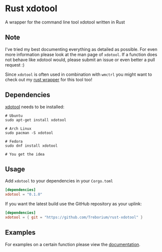 # Rust xdotool

A wrapper for the command line tool xdotool written in Rust

## Note

I've tried my best documenting everything as detailed as possible.
For even more information please look at the man page of `xdotool`.
If a function does not behave like xdotool would, please submit an issue or even better a pull request :)


Since `xdotool` is often used in combination with `wmctrl` you might want to check out my [rust wrapper](https://github.com/Treborium/rust-wmctrl) for this tool too!

## Dependencies

[xdotool](https://github.com/jordansissel/xdotool) needs to be installed:

```shell
# Ubuntu
sudo apt-get install xdotool

# Arch Linux
sudo pacman -S xdotool

# Fedora
sudo dnf install xdotool

# You get the idea
```

## Usage

Add `xdotool` to your dependencies in your `Corgo.toml`

```toml
[dependencies]
xdotool = "0.1.0"
```

If you want the latest build use the GitHub repository as your uplink:

```toml
[dependencies]
xdotool = { git = "https://github.com/Treborium/rust-xdotool" }
```

## Examples

For examples on a certain function please view the [documentation](). 
